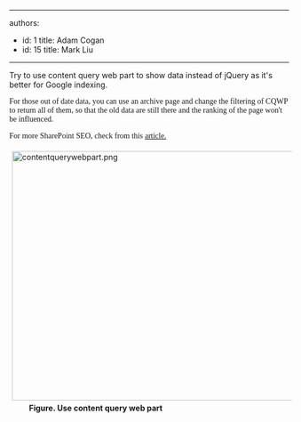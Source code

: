 

---
authors:
  - id: 1
    title: Adam Cogan
  - id: 15
    title: Mark Liu
---




<span class='intro'> Try to use content query web part to show data instead of jQuery as it's better for Google indexing.  </span>

<p><span><font face="Tahoma"><span style="font-family&#58;'verdana','sans-serif';">For those out of date data, you can use an archive page and change the filtering of CQWP to return all of them, so that the old data are still there and the ranking of the page won't be influenced.</span><p>For more SharePoint SEO, check from this <a href="http&#58;//spmatt.wordpress.com/2012/03/12/search-engine-optimisation-seo-for-sharepoint-sites-part-2/">article.</a></p></font></span></p>
<p><img class="ssw-rteStyle-ImageArea" alt="contentquerywebpart.png" src="/ITAndNetworking/SharePoint/PublishingImages/contentquerywebpart.png" width="642" height="478" style="margin&#58;5px;width&#58;612px;height&#58;448px;" /><br>&#160;&#160;&#160;&#160;&#160;&#160;&#160;&#160; <strong>Figure. Use content query web part</strong></p>


